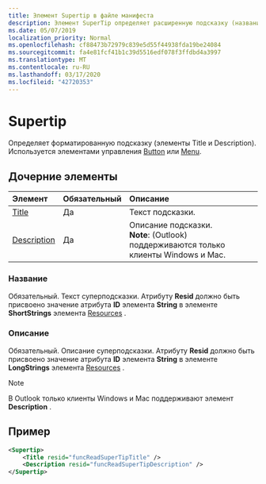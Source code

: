 ```yaml
---
title: Элемент Supertip в файле манифеста
description: Элемент SuperTip определяет расширенную подсказку (название и описание).
ms.date: 05/07/2019
localization_priority: Normal
ms.openlocfilehash: cf88473b72979c839e5d55f44938fda19be24084
ms.sourcegitcommit: fa4e81fcf41b1c39d5516edf078f3ffdbd4a3997
ms.translationtype: MT
ms.contentlocale: ru-RU
ms.lasthandoff: 03/17/2020
ms.locfileid: "42720353"
---
```

# <a name="supertip"></a>Supertip

Определяет форматированную подсказку (элементы Title и Description). Используется элементами управления [Button](control.md#button-control) или [Menu](control.md#menu-dropdown-button-controls).

## <a name="child-elements"></a>Дочерние элементы

|  Элемент |  Обязательный  |  Описание  |
|:-----|:-----|:-----|
| [Title](#title) | Да | Текст подсказки. |
| [Description](#description) | Да | Описание подсказки.<br>**Note**: (Outlook) поддерживаются только клиенты Windows и Mac. |

### <a name="title"></a>Название

Обязательный. Текст суперподсказки. Атрибуту **Resid** должно быть присвоено значение атрибута **ID** элемента **String** в элементе **ShortStrings** элемента [Resources](resources.md) .

### <a name="description"></a>Описание

Обязательный. Описание суперподсказки. Атрибуту **Resid** должно быть присвоено значение атрибута **ID** элемента **String** в элементе **LongStrings** элемента [Resources](resources.md) .

> [!NOTE]
> В Outlook только клиенты Windows и Mac поддерживают элемент **Description** .

## <a name="example"></a>Пример

```xml
<Supertip>
    <Title resid="funcReadSuperTipTitle" />
    <Description resid="funcReadSuperTipDescription" />
</Supertip>
```
